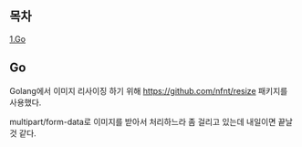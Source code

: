 ## 목차
[1.Go](#go)   

## Go
Golang에서 이미지 리사이징 하기 위해 https://github.com/nfnt/resize 패키지를 사용했다.

multipart/form-data로 이미지를 받아서 처리하느라 좀 걸리고 있는데 내일이면 끝날 것 같다.